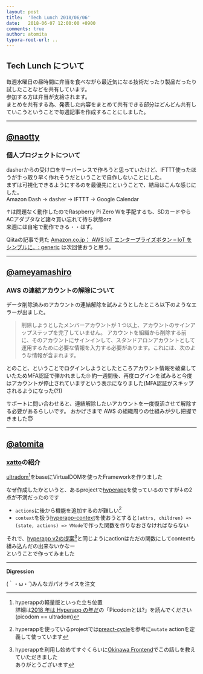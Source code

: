 ```yaml
---
layout: post
title:  'Tech Lunch 2018/06/06'
date:   2018-06-07 12:00:00 +0900
comments: true
author: atomita
typora-root-url: ..
---
```


## Tech Lunch について

毎週水曜日の昼時間に弁当を食べながら最近気になる技術だったり製品だったり試したことなどを共有しています。  
参加する方は弁当が支給されます。  
まとめを共有する為、発表した内容をまとめて共有できる部分はどんどん共有していこうということで毎週記事を作成することにしました。  

----

## [@naotty](https://github.com/naotty)

### 個人プロジェクトについて
dasherからの受け口をサーバーレスで作ろうと思っていたけど、IFTTT使ったほうが手っ取り早く作れそうだということで自作しないことにした。  
まずは可視化できるようにするのを最優先にということで、結局はこんな感じにした。  
Amazon Dash -> dasher -> IFTTT -> Google Calendar  
  
↑は問題なく動作したのでRaspberry Pi Zero Wを手配するも、SDカードやらACアダプタなど諸々買い忘れて待ち状態orz  
来週には自宅で動作できる・・はず。  
  
Qiitaの記事で見た [Amazon\.co\.jp： AWS IoT エンタープライズボタン – IoT をシンプルに。: generic](https://www.amazon.co.jp/AWS-IoT-%E3%82%A8%E3%83%B3%E3%82%BF%E3%83%BC%E3%83%97%E3%83%A9%E3%82%A4%E3%82%BA%E3%83%9C%E3%82%BF%E3%83%B3-%E2%80%93-%E3%82%92%E3%82%B7%E3%83%B3%E3%83%97%E3%83%AB%E3%81%AB%E3%80%82/dp/B075FPHHGG/ref=sr_1_1?ie=UTF8&qid=1528370529&sr=8-1&keywords=iot%E3%83%9C%E3%82%BF%E3%83%B3) は次回使おうと思う。  


----

## [@ameyamashiro](https://github.com/ameyamashiro)

### AWS の連結アカウントの解除について

データ削除済みのアカウントの連結解除を試みようとしたところ以下のようなエラーが出ました。

> 削除しようとしたメンバーアカウントが 1 つ以上、アカウントのサインアップステップを完了していません。 アカウントを組織から削除する前に、そのアカウントにサインインして、スタンドアロンアカウントとして運用するために必要な情報を入力する必要があります。これには、次のような情報が含まれます。

とのこと、ということでログインしようとしたところアカウント情報を破棄していたためMFA認証で弾かれました🙄
約一週間後、再度ログインを試みると今度はアカウントが停止されていますという表示になりました(MFA認証がスキップされるようになった(?))

サポートに問い合わせると、連結解除したいアカウントを一度復活させて解除する必要があるらしいです。
おかげさまで AWS の組織周りの仕組みが少し把握できました😇


----

## [@atomita](https://github.com/atomita)

### [xatto](https://www.npmjs.com/package/xatto)の紹介

[ultradom](https://www.npmjs.com/package/ultradom)[^1]をbaseにVirtualDOMを使ったFrameworkを作りました

なぜ作成したかというと、あるprojectで[hyperapp](https://www.npmjs.com/package/hyperapp)を使っているのですが↓の2点が不満だったのです

- `actions`に後から機能を追加するのが難しい[^2]
- `context`を扱う[hyperapp-context](https://www.npmjs.com/package/hyperapp-context)を使おうとすると`(attrs, children) => (state, actions) => VNode`で作った関数を作りなおさなければならない

それで、[hyperapp v2の提案](https://github.com/hyperapp/hyperapp/issues/672)[^3]と同じようにactionはただの関数にしてcontextも組み込んだの出来ないかなー  
ということで作ってみました


[^1]: hyperappの軽量版といった立ち位置<br />詳細は[2018 年は Hyperapp の年だ](https://qiita.com/JorgeBucaran/items/c48446babe0627e25ee6#%E9%9B%A3%E3%81%97%E3%81%8B%E3%81%A3%E3%81%9F%E3%81%A8%E3%81%93%E3%82%8D)の「Picodomとは?」を読んでください(picodom == ultradom)
[^2]: hyperappを使っているprojectでは[preact-cycle](https://www.npmjs.com/package/preact-cycle)を参考に`mutate` actionを定義して使っています
[^3]: hyperappを利用し始めてすぐくらいに[Okinawa Frontend](https://ofe.slack.com)でこの話しを教えていただきました<br />ありがとうございます


----

**Digression**

(｀・ω・´)みんなガパオライスを注文

